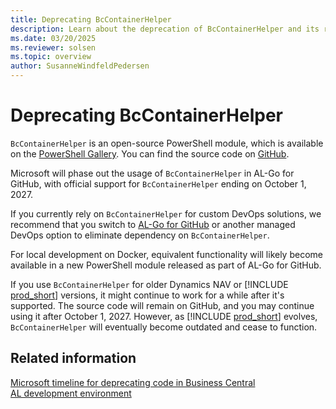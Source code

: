 ```yaml
---
title: Deprecating BcContainerHelper
description: Learn about the deprecation of BcContainerHelper and its replacement in AL-Go for GitHub.
ms.date: 03/20/2025
ms.reviewer: solsen
ms.topic: overview
author: SusanneWindfeldPedersen
---
```


# Deprecating BcContainerHelper

`BcContainerHelper` is an open-source PowerShell module, which is available on the [PowerShell Gallery](https://powershellgallery.com/packages/BcContainerHelper). You can find the source code on [GitHub](https://github.com/microsoft/navcontainerhelper).

Microsoft will phase out the usage of `BcContainerHelper` in AL-Go for GitHub, with official support for `BcContainerHelper` ending on October 1, 2027.

If you currently rely on `BcContainerHelper` for custom DevOps solutions, we recommend that you switch to [AL-Go for GitHub](https://github.com/microsoft/AL-Go) or another managed DevOps option to eliminate dependency on `BcContainerHelper`.

For local development on Docker, equivalent functionality will likely become available in a new PowerShell module released as part of AL-Go for GitHub.

If you use `BcContainerHelper` for older Dynamics NAV or [!INCLUDE [prod_short](../developer/includes/prod_short.md)] versions, it might continue to work for a while after it's supported. The source code will remain on GitHub, and you may continue using it after October 1, 2027. However, as [!INCLUDE [prod_short](../developer/includes/prod_short.md)] evolves, `BcContainerHelper` will eventually become outdated and cease to function.

## Related information

[Microsoft timeline for deprecating code in Business Central](../developer/devenv-deprecation-timeline.md)  
[AL development environment](../developer/devenv-reference-overview.md)